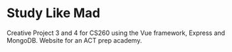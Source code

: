 # Study Like Mad
Creative Project 3 and 4 for CS260 using the Vue framework, Express and MongoDB. Website for an ACT prep academy. 
